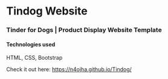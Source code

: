 # Tindog Website
### Tinder for Dogs | Product Display Website Template 

#### Technologies used
HTML, CSS, Bootstrap

Check it out here: https://n4ojha.github.io/Tindog/
